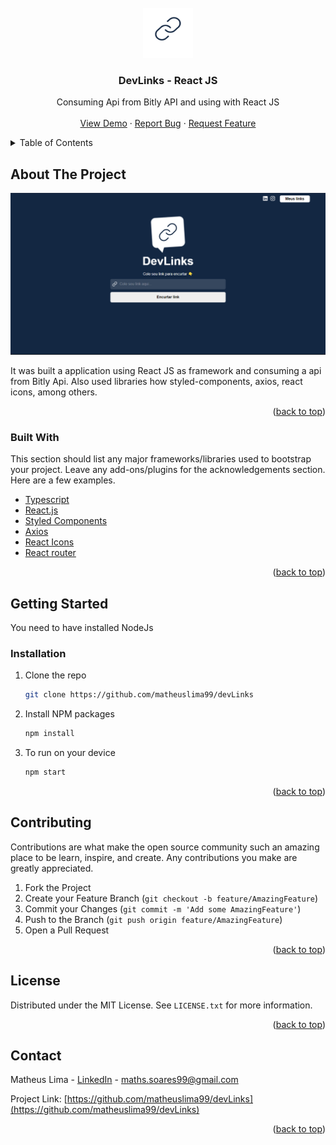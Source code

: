 <div id="top"></div>
<!--
*** Thanks for checking out the Best-README-Template. If you have a suggestion
*** that would make this better, please fork the repo and create a pull request
*** or simply open an issue with the tag "enhancement".
*** Don't forget to give the project a star!
*** Thanks again! Now go create something AMAZING! :D
-->



<!-- PROJECT SHIELDS -->
<!--
*** I'm using markdown "reference style" links for readability.
*** Reference links are enclosed in brackets [ ] instead of parentheses ( ).
*** See the bottom of this document for the declaration of the reference variables
*** for contributors-url, forks-url, etc. This is an optional, concise syntax you may use.
*** https://www.markdownguide.org/basic-syntax/#reference-style-links
-->



<!-- PROJECT LOGO -->
<br />
<div align="center">
  <a href="https://github.com/othneildrew/Best-README-Template">
    <img src="./public/logo.png" alt="Logo" width="80" height="80">
  </a>

  <h3 align="center">DevLinks - React JS</h3>

  <p align="center">
    Consuming Api from Bitly API and using with React JS
    <br />
    <br />
    <a href="https://github.com/matheuslima99/devLinks">View Demo</a>
    ·
    <a href="https://github.com/matheuslima99/devLinks/issues">Report Bug</a>
    ·
    <a href="https://github.com/matheuslima99/devLinks/issues">Request Feature</a>
  </p>
</div>



<!-- TABLE OF CONTENTS -->
<details>
  <summary>Table of Contents</summary>
  <ol>
    <li>
      <a href="#about-the-project">About The Project</a>
      <ul>
        <li><a href="#built-with">Built With</a></li>
      </ul>
    </li>
    <li>
      <a href="#getting-started">Getting Started</a>
      <ul>
        <li><a href="#installation">Installation</a></li>
      </ul>
    </li>
    <li><a href="#contributing">Contributing</a></li>
    <li><a href="#license">License</a></li>
    <li><a href="#contact">Contact</a></li>
  </ol>
</details>



<!-- ABOUT THE PROJECT -->
## About The Project

 <a href="https://github.com/matheuslima99/devLinks/tree/master/github/assets">
    <img src="./github/assets/Home.png" 
    alt="Logo">
  
  </a>

It was built a application using React JS as framework and consuming a api from Bitly Api. Also used libraries how styled-components, axios, react icons, among others.

<p align="right">(<a href="#top">back to top</a>)</p>



### Built With

This section should list any major frameworks/libraries used to bootstrap your project. Leave any add-ons/plugins for the acknowledgements section. Here are a few examples.

* [Typescript](https://www.typescriptlang.org/)
* [React.js](https://reactjs.org/)
* [Styled Components](https://styled-components.com/)
* [Axios](https://github.com/axios/axios)
* [React Icons](https://react-icons.github.io/react-icons/)
* [React router](https://reactrouter.com/)


<p align="right">(<a href="#top">back to top</a>)</p>



<!-- GETTING STARTED -->
## Getting Started

You need to have installed NodeJs 



### Installation

1. Clone the repo
   ```sh
   git clone https://github.com/matheuslima99/devLinks
   ```
2. Install NPM packages
   ```sh
   npm install
   ```
3. To run on your device

   ```sh
   npm start 
   ```

<p align="right">(<a href="#top">back to top</a>)</p>



<!-- CONTRIBUTING -->
## Contributing

Contributions are what make the open source community such an amazing place to be learn, inspire, and create. Any contributions you make are greatly appreciated.

1. Fork the Project
2. Create your Feature Branch (`git checkout -b feature/AmazingFeature`)
3. Commit your Changes (`git commit -m 'Add some AmazingFeature'`)
4. Push to the Branch (`git push origin feature/AmazingFeature`)
5. Open a Pull Request

<p align="right">(<a href="#top">back to top</a>)</p>



<!-- LICENSE -->
## License

Distributed under the MIT License. See `LICENSE.txt` for more information.

<p align="right">(<a href="#top">back to top</a>)</p>



<!-- CONTACT -->
## Contact

Matheus Lima - [LinkedIn](https://www.linkedin.com/in/matheus-soares99/) - maths.soares99@gmail.com

Project Link: [https://github.com/matheuslima99/devLinks](https://github.com/matheuslima99/devLinks)

<p align="right">(<a href="#top">back to top</a>)</p>
